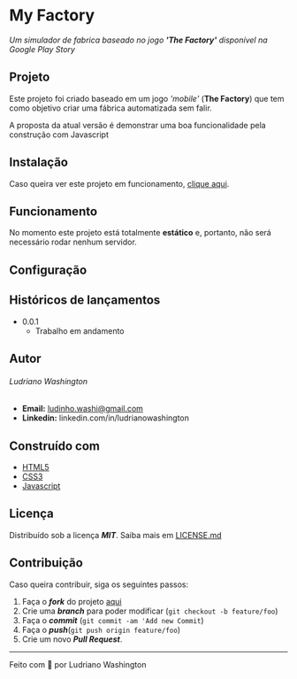 # My Factory
_Um simulador de fabrica baseado no jogo **'The Factory'** disponível na Google Play Story_


## Projeto
Este projeto foi criado baseado em um jogo _'mobile'_ (**The Factory**) que tem como objetivo criar uma fábrica automatizada sem falir. 

A proposta da atual versão é demonstrar uma boa funcionalidade pela construção com Javascript

## Instalação

Caso queira ver este projeto em funcionamento, [clique aqui](http://ludrianowashington.github.io/myfactory).

## Funcionamento

No momento este projeto está totalmente **estático** e, portanto, não será necessário rodar nenhum servidor. 

## Configuração 


## Históricos de lançamentos

  - 0.0.1
    - Trabalho em andamento

## Autor

###### Ludriano Washington 
  - **Email:** ludinho.washi@gmail.com
  - **Linkedin:** linkedin.com/in/ludrianowashington

## Construído com

  * [HTML5]()
  * [CSS3]()
  * [Javascript]()
  
## Licença

Distribuído sob a licença *__MIT__*. Saiba mais em [LICENSE.md](LICENSE.md)


## Contribuição

Caso queira contribuir, siga os seguintes passos:
  
  1. Faça o *__fork__* do projeto [aqui](http://github.com/ludrianowashington/myfactory/fork)
  2. Crie uma **_branch_** para poder modificar (```git checkout -b feature/foo```)
  3. Faça o **_commit_** (```git commit -am 'Add new Commit```)
  4. Faça o __*push*__(```git push origin feature/foo```)  
  5. Crie um novo **_Pull Request_**.

---
Feito com &#x1f493; por Ludriano Washington
